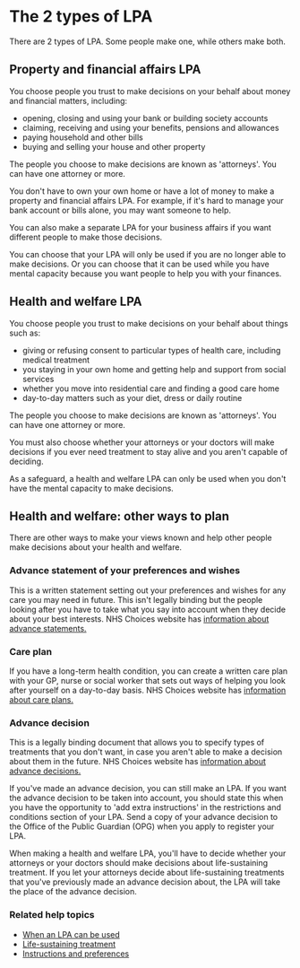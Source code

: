 # The 2 types of LPA

There are 2 types of LPA. Some people make one, while others make both.

## Property and financial affairs LPA

You choose people you trust to make decisions on your behalf about money and financial matters, including:

* opening, closing and using your bank or building society accounts
* claiming, receiving and using your benefits, pensions and allowances
* paying household and other bills
* buying and selling your house and other property

The people you choose to make decisions are known as 'attorneys'. You can have one attorney or more.

You don't have to own your own home or have a lot of money to make a property and financial affairs LPA. For example, if it's hard to manage your bank account or bills alone, you may want someone to help.

You can also make a separate LPA for your business affairs if you want different people to make those decisions.

You can choose that your LPA will only be used if you are no longer able to make decisions. Or you can choose that it can be used while you have mental capacity because you want people to help you with your finances.

## Health and welfare LPA

You choose people you trust to make decisions on your behalf about things such as:

* giving or refusing consent to particular types of health care, including medical treatment
* you staying in your own home and getting help and support from social services
* whether you move into residential care and finding a good care home
* day-to-day matters such as your diet, dress or daily routine

The people you choose to make decisions are known as 'attorneys'. You can have one attorney or more.

You must also choose whether your attorneys or your doctors will make decisions if you ever need treatment to stay alive and you aren't capable of deciding.

As a safeguard, a health and welfare LPA can only be used when you don't have the mental capacity to make decisions.

## Health and welfare: other ways to plan

There are other ways to make your views known and help other people make decisions about your health and welfare.

### Advance statement of your preferences and wishes

This is a written statement setting out your preferences and wishes for any care you may need in future. This isn't legally binding but the people looking after you have to take what you say into account when they decide about your best interests. NHS Choices website has <a href="http://www.nhs.uk/Planners/end-of-life-care/Pages/advance-statement.aspx" rel="external" target="_blank">information about advance statements.</a>

### Care plan
If you have a long-term health condition, you can create a written care plan with your GP, nurse or social worker that sets out ways of helping you look after yourself on a day-to-day basis. NHS Choices website has <a href="http://www.nhs.uk/Planners/Yourhealth/Pages/Careplan.aspx" rel="external" target="_blank">information about care plans.</a>

### Advance decision
This is a legally binding document that allows you to specify types of treatments that you don't want, in case you aren't able to make a decision about them in the future. NHS Choices website has <a href="http://www.nhs.uk/Planners/end-of-life-care/Pages/advance-decision-to-refuse-treatment.aspx" rel="external" target="_blank">information about advance decisions.</a>

If you've made an advance decision, you can still make an LPA. If you want the advance decision to be taken into account, you should state this when you have the opportunity to 'add extra instructions' in the restrictions and conditions section of your LPA. Send a copy of your advance decision to the Office of the Public Guardian (OPG) when you apply to register your LPA.

When making a health and welfare LPA, you'll have to decide whether your attorneys or your doctors should make decisions about life-sustaining treatment. If you let your attorneys decide about life-sustaining treatments that you've previously made an advance decision about, the LPA will take the place of the advance decision.


### Related help topics
* [When an LPA can be used](/help/#topic-when-an-lpa-can-be-used)
* [Life-sustaining treatment](/help/#topic-life-sustaining-treatment)
* [Instructions and preferences](/help/#topic-instructions-and-preferences)

